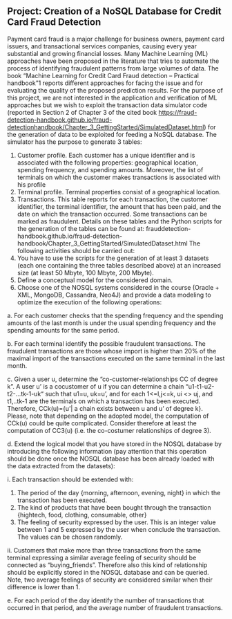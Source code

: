 ## Project: Creation of a NoSQL Database for Credit Card Fraud Detection
Payment card fraud is a major challenge for business owners, payment card issuers, and transactional
services companies, causing every year substantial and growing financial losses.
Many Machine Learning (ML) approaches have been proposed in the literature that tries to automate
the process of identifying fraudulent patterns from large volumes of data. The book “Machine
Learning for Credit Card Fraud detection – Practical handbook”1 reports different approaches for
facing the issue and for evaluating the quality of the proposed prediction results.
For the purpose of this project, we are not interested in the application and verification of ML
approaches but we wish to exploit the transaction data simulator code (reported in Section 2 of
Chapter 3 of the cited book https://fraud-detection-handbook.github.io/fraud-detectionhandbook/Chapter_3_GettingStarted/SimulatedDataset.html) for the generation of data to be
exploited for feeding a NoSQL database.
The simulator has the purpose to generate 3 tables:
1. Customer profile. Each customer has a unique identifier and is associated with the following
properties: geographical location, spending frequency, and spending amounts. Moreover, the
list of terminals on which the customer makes transactions is associated with his profile
3. Terminal profile. Terminal properties consist of a geographical location.
4. Transactions. This table reports for each transaction, the customer identifier, the terminal
identifier, the amount that has been paid, and the date on which the transaction occurred.
Some transactions can be marked as fraudulent.
Details on these tables and the Python scripts for the generation of the tables can be found at: frauddetection-handbook.github.io/fraud-detection-handbook/Chapter_3_GettingStarted/SimulatedDataset.html
The following activities should be carried out:
1. You have to use the scripts for the generation of at least 3 datasets (each one containing the three
tables described above) at an increased size (at least 50 Mbyte, 100 Mbyte, 200 Mbyte).
2. Define a conceptual model for the considered domain.
3. Choose one of the NOSQL systems considered in the course (Oracle + XML, MongoDB, Cassandra,
Neo4J) and provide a data modeling to optimize the execution of the following operations:

  a. For each customer checks that the spending frequency and the spending amounts of the last
  month is under the usual spending frequency and the spending amounts for the same
  period.

  b. For each terminal identify the possible fraudulent transactions. The fraudulent transactions
  are those whose import is higher than 20% of the maximal import of the transactions
  executed on the same terminal in the last month.

  c. Given a user u, determine the “co-customer-relationships CC of degree k”. A user u’ is a cocustomer of u if you can determine a chain “u1-t1-u2-t2-…tk-1-uk“ such that u1=u, uk=u’, and for
  each 1<=I,j<=k, ui <> uj, and t1,..tk-1 are the terminals on which a transaction has been
  executed. Therefore, CCk(u)={u’| a chain exists between u and u’ of degree k}. Please, note
  that depending on the adopted model, the computation of CCk(u) could be quite
  complicated. Consider therefore at least the computation of CC3(u) (i.e. the co-costumer
  relationships of degree 3).

  d. Extend the logical model that you have stored in the NOSQL database by introducing the
  following information (pay attention that this operation should be done once the NOSQL
  database has been already loaded with the data extracted from the datasets):
  
  i. Each transaction should be extended with:
  1. The period of the day {morning, afternoon, evening, night} in which the
  transaction has been executed.
  2. The kind of products that have been bought through the transaction {hightech, food, clothing, consumable, other}
  3. The feeling of security expressed by the user. This is an integer value
  between 1 and 5 expressed by the user when conclude the transaction.
  The values can be chosen randomly.

  ii. Customers that make more than three transactions from the same terminal
  expressing a similar average feeling of security should be connected as
  “buying_friends”. Therefore also this kind of relationship should be explicitly stored
  in the NOSQL database and can be queried. Note, two average feelings of security
  are considered similar when their difference is lower than 1.
    
  e. For each period of the day identify the number of transactions that occurred in that period,
  and the average number of fraudulent transactions.

